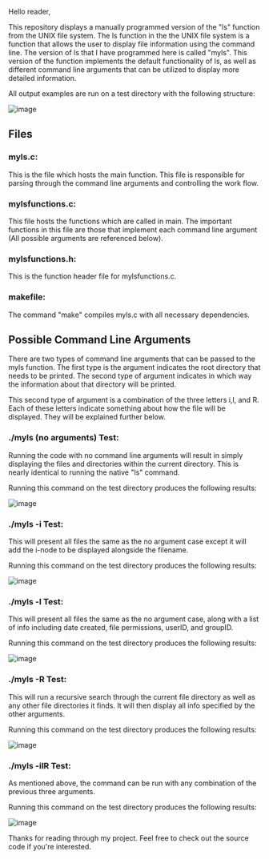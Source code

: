 Hello reader,

This repository displays a manually programmed version of the "ls" function from the UNIX file system. 
The ls function in the the UNIX file system is a function that allows the user to display file information using the command line. The version
of ls that I have programmed here is called "myls". This version of the function implements the default functionality of ls, as well as different 
command line arguments that can be utilized to display more detailed information.

All output examples are run on a test directory with the following structure:

![image](https://user-images.githubusercontent.com/55040326/127197820-f8083528-1798-4206-9c20-5d8ffad23370.png)

## Files

### myls.c:

This is the file which hosts the main function. This file is responsible for parsing through the command line arguments and controlling the work flow.
	
### mylsfunctions.c:

This file hosts the functions which are called in main. The important functions in this file are those that implement each command line argument 
(All possible arguments are referenced below).

### mylsfunctions.h:

This is the function header file for mylsfunctions.c.
	
### makefile:

The command "make" compiles myls.c with all necessary dependencies.

## Possible Command Line Arguments
There are two types of command line arguments that can be passed to the myls function. The first type is the argument indicates the root directory that needs to be printed. 
The second type of argument indicates in which way the information about that directory will be printed.

This second type of argument is a combination of the three letters i,l, and R. Each of these letters indicate something about how the file will be displayed. They will be explained further below.

### ./myls (no arguments) Test:

Running the code with no command line arguments will result in simply displaying the files and directories within the current directory. This is nearly identical to running the native "ls" command. 

Running this command on the test directory produces the following results:

![image](https://user-images.githubusercontent.com/55040326/127198124-4d89d4b7-d9ba-434c-828c-e94f8e54b89e.png)




### ./myls -i Test:

This will present all files the same as the no argument case except it will add the i-node to be displayed alongside the filename.

Running this command on the test directory produces the following results:

![image](https://user-images.githubusercontent.com/55040326/127201650-7fa82401-0796-48df-87cf-a3ba240fc95f.png)


	
### ./myls -l Test:
This will present all files the same as the no argument case, along with a list of info including date created, file permissions, userID, and groupID.

Running this command on the test directory produces the following results:

![image](https://user-images.githubusercontent.com/55040326/127201834-bc4687c1-1153-4941-b08a-74e942214c60.png)



	
### ./myls -R Test:

This will run a recursive search through the current file directory as well as any other file directories it finds. It will then display all info specified by the other
arguments.

Running this command on the test directory produces the following results:

![image](https://user-images.githubusercontent.com/55040326/127202189-ad8b1965-65c2-4fd6-bb8d-ee0d49916ec3.png)

### ./myls -ilR Test:

As mentioned above, the command can be run with any combination of the previous three arguments.

Running this command on the test directory produces the following results:

![image](https://user-images.githubusercontent.com/55040326/127202397-36d81c45-009b-4587-8acc-cb70076f5d7e.png)


Thanks for reading through my project. Feel free to check out the source code if you're interested.

